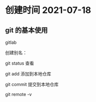 # 创建时间 2021-07-18
## git 的基本使用

gitlab

创建别名：

git status 查看

git add 添加到本地仓库

git commit 提交到本地仓库


git remote -v
